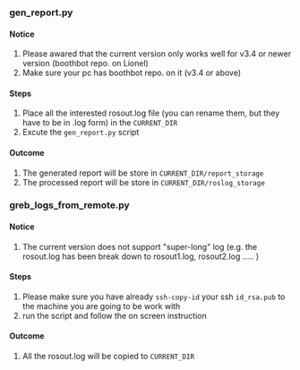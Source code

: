 ### gen_report.py
#### Notice
1. Please awared that the current version only works well for v3.4 or newer version (boothbot repo. on Lionel)
2. Make sure your pc has boothbot repo. on it (v3.4 or above)

#### Steps
1. Place all the interested rosout.log file (you can rename them, but they have to be in .log form) in the `CURRENT_DIR`
2. Excute the `gen_report.py` script

#### Outcome
1. The generated report will be store in `CURRENT_DIR/report_storage`
2. The processed report will be store in `CURRENT_DIR/roslog_storage`

### greb_logs_from_remote.py
#### Notice
1. The current version does not support "super-long" log (e.g. the rosout.log has been break down to rosout1.log, rosout2.log ..... )

#### Steps
1. Please make sure you have already `ssh-copy-id` your ssh `id_rsa.pub` to the machine you are going to be work with
2. run the script and follow the on screen instruction

#### Outcome
1. All the rosout.log will be copied to `CURRENT_DIR`
